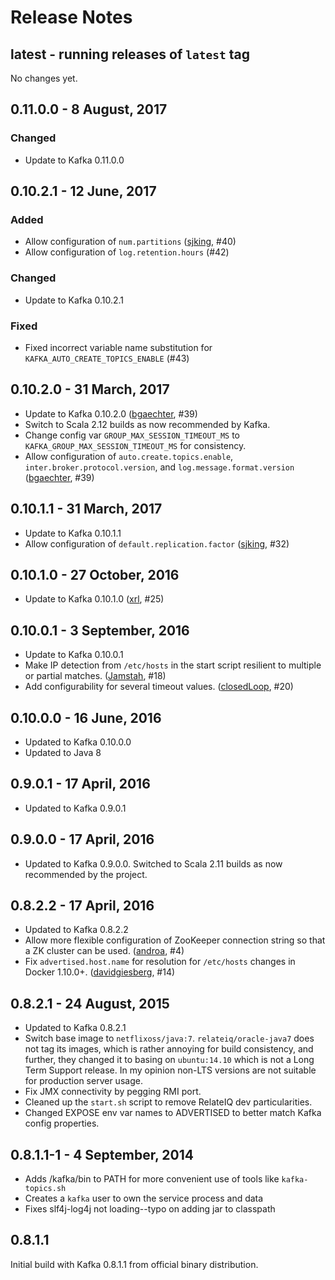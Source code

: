 Release Notes
=============

## latest - running releases of `latest` tag

No changes yet.

## 0.11.0.0 - 8 August, 2017

### Changed

- Update to Kafka 0.11.0.0

## 0.10.2.1 - 12 June, 2017

### Added

- Allow configuration of `num.partitions` ([sjking], #40)
- Allow configuration of `log.retention.hours` (#42)

### Changed

- Update to Kafka 0.10.2.1

### Fixed

- Fixed incorrect variable name substitution for `KAFKA_AUTO_CREATE_TOPICS_ENABLE` (#43)

## 0.10.2.0 - 31 March, 2017

- Update to Kafka 0.10.2.0 ([bgaechter], #39)
- Switch to Scala 2.12 builds as now recommended by Kafka.
- Change config var `GROUP_MAX_SESSION_TIMEOUT_MS` to
  `KAFKA_GROUP_MAX_SESSION_TIMEOUT_MS` for consistency.
- Allow configuration of `auto.create.topics.enable`,
  `inter.broker.protocol.version`, and `log.message.format.version`
  ([bgaechter], #39)

## 0.10.1.1 - 31 March, 2017

- Update to Kafka 0.10.1.1
- Allow configuration of `default.replication.factor` ([sjking], #32)

## 0.10.1.0 - 27 October, 2016

- Update to Kafka 0.10.1.0 ([xrl], #25)

## 0.10.0.1 - 3 September, 2016

- Update to Kafka 0.10.0.1
- Make IP detection from `/etc/hosts` in the start script resilient to multiple
  or partial matches. ([Jamstah], #18)
- Add configurability for several timeout values. ([closedLoop], #20)

## 0.10.0.0 - 16 June, 2016

- Updated to Kafka 0.10.0.0
- Updated to Java 8

## 0.9.0.1 - 17 April, 2016

- Updated to Kafka 0.9.0.1

## 0.9.0.0 - 17 April, 2016

- Updated to Kafka 0.9.0.0. Switched to Scala 2.11 builds as now recommended by
  the project.

## 0.8.2.2 - 17 April, 2016

- Updated to Kafka 0.8.2.2
- Allow more flexible configuration of ZooKeeper connection string so that a ZK
  cluster can be used. ([androa], #4)
- Fix `advertised.host.name` for resolution for `/etc/hosts` changes in Docker
  1.10.0+. ([davidgiesberg], #14)

## 0.8.2.1 - 24 August, 2015

- Updated to Kafka 0.8.2.1
- Switch base image to `netflixoss/java:7`. `relateiq/oracle-java7` does not
  tag its images, which is rather annoying for build consistency, and further,
  they changed it to basing on `ubuntu:14.10` which is not a Long Term Support
  release. In my opinion non-LTS versions are not suitable for production
  server usage.
- Fix JMX connectivity by pegging RMI port.
- Cleaned up the `start.sh` script to remove RelateIQ dev particularities.
- Changed EXPOSE env var names to ADVERTISED to better match Kafka config
  properties.

## 0.8.1.1-1 - 4 September, 2014

- Adds /kafka/bin to PATH for more convenient use of tools like `kafka-topics.sh`
- Creates a `kafka` user to own the service process and data
- Fixes slf4j-log4j not loading--typo on adding jar to classpath

## 0.8.1.1

Initial build with Kafka 0.8.1.1 from official binary distribution.


[androa]: https://github.com/androa
[bgaechter]: https://github.com/bgaechter
[closedLoop]: https://github.com/closedLoop
[davidgiesberg]: https://github.com/davidgiesberg
[Jamstah]: https://github.com/Jamstah
[sjking]: https://github.com/sjking
[xrl]: https://github.com/xrl
